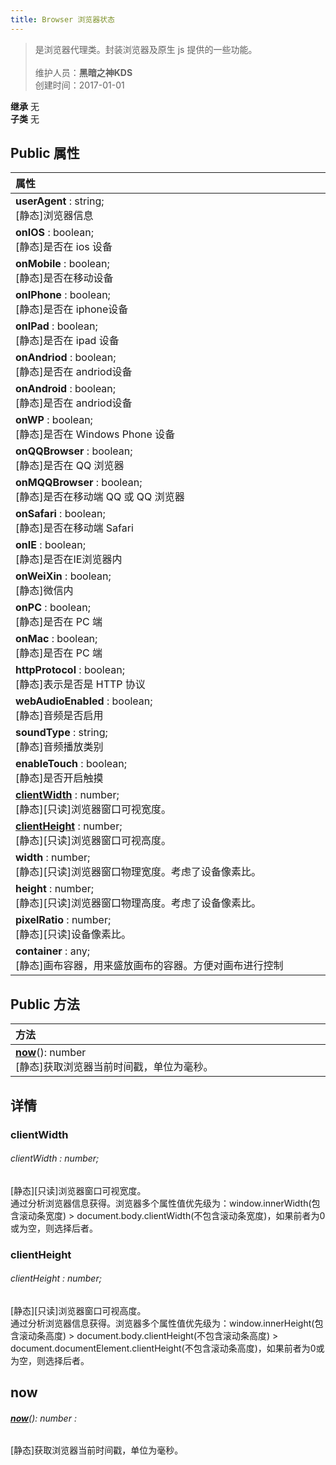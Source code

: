 ```yaml
---
title: Browser 浏览器状态
---
```

>是浏览器代理类。封装浏览器及原生 js 提供的一些功能。<br><br>
>维护人员：**黑暗之神KDS**  
>创建时间：2017-01-01

**继承**  无<br>
**子类**  无<br>
## **Public 属性**
| <div style="width:1000px;text-align:left">属性</div>                            |
| ------------------------------------------------------------------------------- |
| **userAgent** : string;<br>[静态]浏览器信息                                     |
| **onIOS** : boolean;<br>[静态]是否在 ios 设备                                   |
| **onMobile** : boolean;<br>[静态]是否在移动设备                                 |
| **onIPhone** : boolean;<br>[静态]是否在 iphone设备                              |
| **onIPad** : boolean;<br>[静态]是否在 ipad 设备                                 |
| **onAndriod** : boolean;<br>[静态]是否在 andriod设备                            |
| **onAndroid** : boolean;<br>[静态]是否在 andriod设备                            |
| **onWP** : boolean;<br>[静态]是否在 Windows Phone 设备                          |
| **onQQBrowser** : boolean;<br>[静态]是否在 QQ 浏览器                            |
| **onMQQBrowser** : boolean;<br>[静态]是否在移动端 QQ 或 QQ 浏览器               |
| **onSafari** : boolean;<br>[静态]是否在移动端 Safari                            |
| **onIE** : boolean;<br>[静态]是否在IE浏览器内                                   |
| **onWeiXin** : boolean;<br>[静态]微信内                                         |
| **onPC** : boolean;<br>[静态]是否在 PC 端                                       |
| **onMac** : boolean;<br>[静态]是否在 PC 端                                      |
| **httpProtocol** : boolean;<br>[静态]表示是否是 HTTP 协议                       |
| **webAudioEnabled** : boolean;<br>[静态]音频是否启用                            |
| **soundType** : string;<br>[静态]音频播放类别                                   |
| **enableTouch** : boolean;<br>[静态]是否开启触摸                                |
| **[clientWidth](#clientwidth)** : number;<br>[静态][只读]浏览器窗口可视宽度。   |
| **[clientHeight](#clientheight)** : number;<br>[静态][只读]浏览器窗口可视高度。 |
| **width** : number;<br>[静态][只读]浏览器窗口物理宽度。考虑了设备像素比。       |
| **height** : number;<br>[静态][只读]浏览器窗口物理高度。考虑了设备像素比。      |
| **pixelRatio** : number;<br>[静态][只读]设备像素比。                            |
| **container** : any;<br>[静态]画布容器，用来盛放画布的容器。方便对画布进行控制  |

## Public 方法
| <div style="width:1000px;text-align:left" >方法</div>                 |
| --------------------------------------------------------------------- |
| **[now](#now)**(): number<br>[静态]获取浏览器当前时间戳，单位为毫秒。 |

## 详情

### clientWidth
###### clientWidth : number;
[静态][只读]浏览器窗口可视宽度。<br>
通过分析浏览器信息获得。浏览器多个属性值优先级为：window.innerWidth(包含滚动条宽度) > document.body.clientWidth(不包含滚动条宽度)，如果前者为0或为空，则选择后者。
### clientHeight
###### clientHeight : number;
[静态][只读]浏览器窗口可视高度。<br>
通过分析浏览器信息获得。浏览器多个属性值优先级为：window.innerHeight(包含滚动条高度) > document.body.clientHeight(不包含滚动条高度) > document.documentElement.clientHeight(不包含滚动条高度)，如果前者为0或为空，则选择后者。


## now
###### **[now](#now)**(): number :
[静态]获取浏览器当前时间戳，单位为毫秒。





